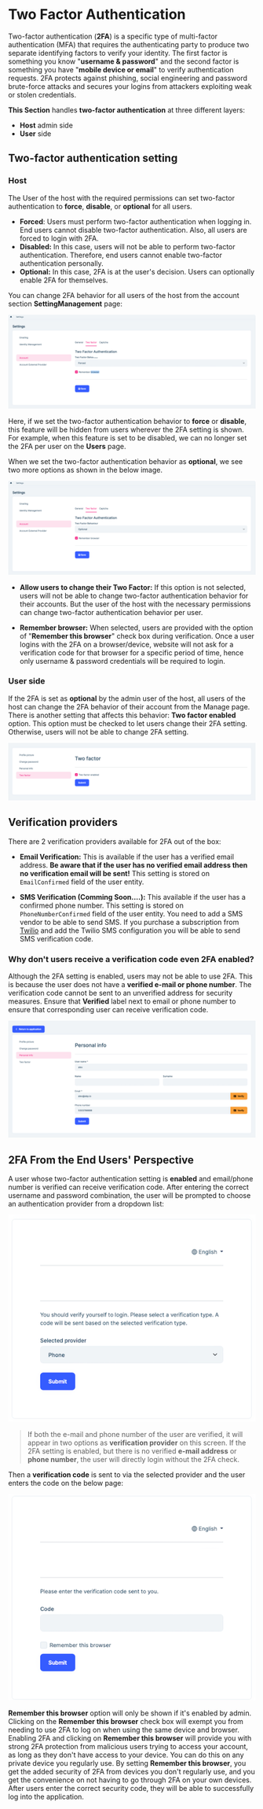 # Two Factor Authentication

Two-factor authentication (**2FA**) is a specific type of multi-factor authentication (MFA) that requires the authenticating party to produce two separate identifying factors to verify your identity. The first factor is something you know "**username & password**" and the second factor is something you have "**mobile device or email**" to verify authentication requests. 2FA protects against phishing, social  engineering and password brute-force attacks and secures your logins  from attackers exploiting weak or stolen credentials.

**This Section** handles **two-factor authentication** at three different layers:

- **Host** admin side
- **User** side

## Two-factor authentication setting

### Host

The User of the host with the required permissions can set two-factor authentication to **force**, **disable**, or **optional** for all users.

- **Forced**: Users must perform two-factor authentication when logging in. End users cannot disable two-factor authentication. Also, all users are forced to login with 2FA.
- **Disabled:** In this case, users will not be able to perform two-factor authentication. Therefore, end users cannot enable two-factor authentication personally.
- **Optional:** In this case, 2FA is at the user's decision. Users can optionally enable 2FA for themselves.

You can change 2FA behavior for all users of the host from the account section **SettingManagement** page:

![SettingManagement-2FA-enable](../en/images/2fa-host-settings-forced.png)

Here, if we set the two-factor authentication behavior to **force** or **disable**, this feature will be hidden from users wherever the 2FA setting is shown. For example, when this feature is set to be disabled, we can no longer set the 2FA per user on the **Users** page.

When we set the two-factor authentication behavior as **optional**, we see two more options as shown in the below image.

![SettingManagement](../en/images/2fa-host-settings-optional.png)

- **Allow users to change their Two Factor:** If this option is not selected, users will not be able to change two-factor authentication behavior for their accounts. But the user of the host with the necessary permissions can change two-factor authentication behavior per user. 

- **Remember browser:**  When selected, users are provided with the option of "**Remember this browser**" check box during verification. Once a user logins with the 2FA on a browser/device, website will not ask for a verification code for that browser for a specific period of time, hence only username & password credentials will be required to login.

### User side

If the 2FA is set as **optional** by the admin user of the host, all users of the host can change the 2FA behavior of their account from the Manage page. There is another setting that affects this behavior:  **Two factor enabled** option. This option must be checked to let users change their 2FA setting. Otherwise, users will not be able to change 2FA setting.

![account-manage-2FA](../en/images/2fa-account-manage.png)

## Verification providers

There are 2 verification providers available for 2FA out of the box:

- **Email Verification:** This is available if the user has a verified email address. **Be aware that if the user has no verified email address then no verification email will be sent!** This setting is stored on `EmailConfirmed` field of the user entity.

- **SMS Verification (Comming Soon....):** This available if the user has a confirmed phone number. This setting is stored on `PhoneNumberConfirmed` field of the user entity. You need to add a SMS vendor to be able to send SMS. If you purchase a subscription from [Twilio](https://www.twilio.com/) and add the Twilio SMS configuration you will be able to send SMS verification code.

### Why don't users receive a verification code even 2FA enabled?

Although the 2FA setting is enabled, users may not be able to use 2FA. This is because the user does not have a **verified e-mail or phone number**. The verification code cannot be sent to an unverified address for security measures. Ensure that **Verified** label next to email or phone number to ensure that corresponding user can receive verification code.

![personal-info](../en/images/2fa-personal-info.png)

## 2FA From the End Users' Perspective

A user whose two-factor authentication setting is **enabled** and email/phone number is verified can receive verification code. After entering the correct username and password combination, the user will be prompted to choose an authentication provider from a dropdown list:

![2FA-Provider](../en/images/2fa-provider.png)

> If both the e-mail and phone number of the user are verified, it will appear in two options as **verification provider** on this screen. If the 2FA setting is enabled, but there is no verified **e-mail address** or **phone number**, the user will directly login without the 2FA check.

Then a **verification code** is sent to via the selected provider and the user enters the code on the below page:

![2FA-Code](../en/images/2fa-code.png)

**Remember this browser** option will only be shown if it's enabled by admin. Clicking on the **Remember this browser** check box will exempt you from needing to use 2FA to log on when using the same device and browser. Enabling 2FA and clicking on **Remember this browser** will provide you with strong 2FA protection from malicious users trying to access your account, as long as they don't have access to your device. You can do this on any private device you regularly use. By setting **Remember this browser**, you get the added security of 2FA from devices you don't regularly use, and you get the convenience on not having to go through 2FA on your own devices. After users enter the correct security code, they will be able to successfully log into the application. 